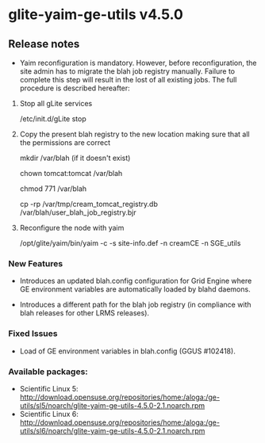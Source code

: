 # glite-yaim-ge-utils v4.5.0

## Release notes 
 *  Yaim reconfiguration is mandatory. However, before reconfiguration, the site admin has to migrate the blah job registry manually. Failure to complete this step will result in the lost of all existing jobs. The full procedure is described hereafter:

   1) Stop all gLite services

      /etc/init.d/gLite stop
 
   2) Copy the present blah registry to the new location making sure that all the permissions are correct
   
      mkdir /var/blah (if it doesn't exist)
      
      chown tomcat:tomcat /var/blah
      
      chmod 771 /var/blah
      
      cp -rp /var/tmp/cream_tomcat_registry.db /var/blah/user_blah_job_registry.bjr

   3) Reconfigure the node with yaim
   
      /opt/glite/yaim/bin/yaim -c -s site-info.def -n creamCE -n SGE_utils

### New Features
 * Introduces an updated blah.config configuration for Grid Engine where GE environment variables are automatically loaded by blahd daemons.
 
 * Introduces a different path for the blah job registry (in compliance with blah releases for other LRMS releases). 

### Fixed Issues
 * Load of GE environment variables in blah.config (GGUS #102418).

### Available packages:
 * Scientific Linux 5: http://download.opensuse.org/repositories/home:/aloga:/ge-utils/sl5/noarch/glite-yaim-ge-utils-4.5.0-2.1.noarch.rpm 
 * Scientific Linux 6: http://download.opensuse.org/repositories/home:/aloga:/ge-utils/sl6/noarch/glite-yaim-ge-utils-4.5.0-2.1.noarch.rpm
